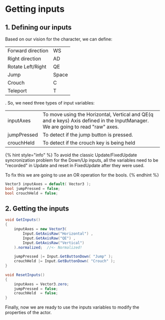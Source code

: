 # Getting inputs

## 1. Defining our inputs

Based on our vision for the character, we can define:

|  |  |
| :--- | :--- |
| Forward direction | WS |
| Right direction | AD |
| Rotate Left/Right | QE |
| Jump | Space |
| Crouch | C |
| Teleport | T |

. So, we need three types of input variables:

|  |  |
| :--- | :--- |
| inputAxes | To move using the Horizontal, Vertical and QE\(q and e keys\) Axis defined in the InputManager. We are going to read "raw" axes. |
| jumpPressed | To detect if the jump button is pressed. |
| crouchHeld | To detect if the crouch key is being held |

{% hint style="info" %}
To avoid the classic Update/FixedUpdate syncronization problem for the Down/Up inputs, all the variables need to be "recorded" in Update and reset in FixedUpdate after they were used.

To fix this we are going to use an OR operation for the bools.
{% endhint %}

```csharp
Vector3 inputAxes = default( Vector3 );
bool jumpPressed = false;
bool crouchHeld = false;
```

## 2. Getting the inputs

```csharp
void GetInputs()
{
    inputAxes = new Vector3( 
        Input.GetAxisRaw("Horizontal") ,
        Input.GetAxisRaw("QE") ,
        Input.GetAxisRaw("Vertical")
    ).normalized;  //<- Normalized!
    
    jumpPressed |= Input.GetButtonDown( "Jump" );
    crouchHeld |= Input.GetButtonDown( "Crouch" );
}  
    
void ResetInputs()
{
    inputAxes = Vector3.zero;        
    jumpPressed = false;
    crouchHeld  = false;
}
```

Finally, now we are ready to use the inputs variables to modify the properties of the actor.

